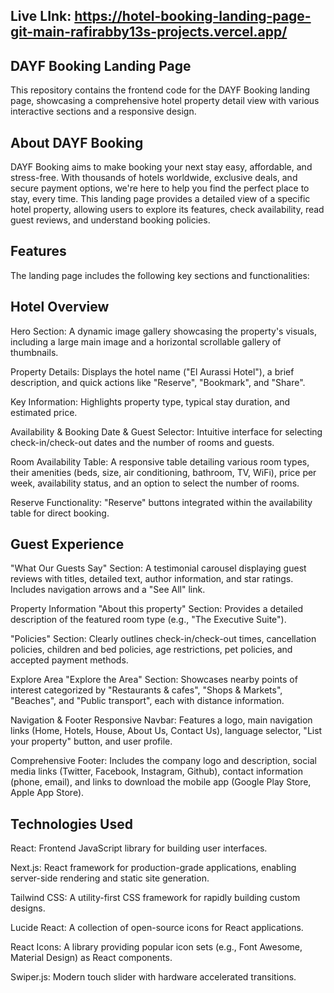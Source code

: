 ## Live LInk:  https://hotel-booking-landing-page-git-main-rafirabby13s-projects.vercel.app/
## DAYF Booking Landing Page
This repository contains the frontend code for the DAYF Booking landing page, showcasing a comprehensive hotel property detail view with various interactive sections and a responsive design.

## About DAYF Booking
DAYF Booking aims to make booking your next stay easy, affordable, and stress-free. With thousands of hotels worldwide, exclusive deals, and secure payment options, we're here to help you find the perfect place to stay, every time. This landing page provides a detailed view of a specific hotel property, allowing users to explore its features, check availability, read guest reviews, and understand booking policies.

## Features
The landing page includes the following key sections and functionalities:

## Hotel Overview
Hero Section: A dynamic image gallery showcasing the property's visuals, including a large main image and a horizontal scrollable gallery of thumbnails.

Property Details: Displays the hotel name ("El Aurassi Hotel"), a brief description, and quick actions like "Reserve", "Bookmark", and "Share".

Key Information: Highlights property type, typical stay duration, and estimated price.

Availability & Booking
Date & Guest Selector: Intuitive interface for selecting check-in/check-out dates and the number of rooms and guests.

Room Availability Table: A responsive table detailing various room types, their amenities (beds, size, air conditioning, bathroom, TV, WiFi), price per week, availability status, and an option to select the number of rooms.

Reserve Functionality: "Reserve" buttons integrated within the availability table for direct booking.

## Guest Experience
"What Our Guests Say" Section: A testimonial carousel displaying guest reviews with titles, detailed text, author information, and star ratings. Includes navigation arrows and a "See All" link.

Property Information
"About this property" Section: Provides a detailed description of the featured room type (e.g., "The Executive Suite").

"Policies" Section: Clearly outlines check-in/check-out times, cancellation policies, children and bed policies, age restrictions, pet policies, and accepted payment methods.

Explore Area
"Explore the Area" Section: Showcases nearby points of interest categorized by "Restaurants & cafes", "Shops & Markets", "Beaches", and "Public transport", each with distance information.

Navigation & Footer
Responsive Navbar: Features a logo, main navigation links (Home, Hotels, House, About Us, Contact Us), language selector, "List your property" button, and user profile.

Comprehensive Footer: Includes the company logo and description, social media links (Twitter, Facebook, Instagram, Github), contact information (phone, email), and links to download the mobile app (Google Play Store, Apple App Store).

## Technologies Used
React: Frontend JavaScript library for building user interfaces.

Next.js: React framework for production-grade applications, enabling server-side rendering and static site generation.

Tailwind CSS: A utility-first CSS framework for rapidly building custom designs.

Lucide React: A collection of open-source icons for React applications.

React Icons: A library providing popular icon sets (e.g., Font Awesome, Material Design) as React components.

Swiper.js: Modern touch slider with hardware accelerated transitions.
